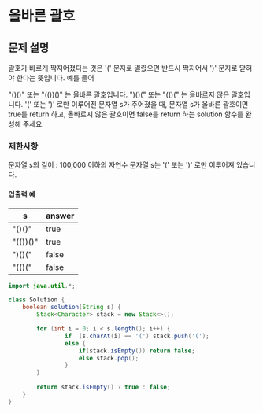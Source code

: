 # 올바른 괄호
## 문제 설명
괄호가 바르게 짝지어졌다는 것은 '(' 문자로 열렸으면 반드시 짝지어서 ')' 문자로 닫혀야 한다는 뜻입니다. 예를 들어

"()()" 또는 "(())()" 는 올바른 괄호입니다.
")()(" 또는 "(()(" 는 올바르지 않은 괄호입니다.
'(' 또는 ')' 로만 이루어진 문자열 s가 주어졌을 때, 문자열 s가 올바른 괄호이면 true를 return 하고, 올바르지 않은 괄호이면 false를 return 하는 solution 함수를 완성해 주세요.

### 제한사항
문자열 s의 길이 : 100,000 이하의 자연수
문자열 s는 '(' 또는 ')' 로만 이루어져 있습니다.
#### 입출력 예

| s              | answer |
|----------------|--------|
| "()()" | true   |
| "(())()" | true   |
| ")()(" | false  |
| "(()(" | false   |

```java
import java.util.*;

class Solution {
    boolean solution(String s) {
        Stack<Character> stack = new Stack<>();

        for (int i = 0; i < s.length(); i++) {
                if  (s.charAt(i) == '(') stack.push('(');
                else {
                    if(stack.isEmpty()) return false;
                    else stack.pop();
                }
        }
        
        return stack.isEmpty() ? true : false;
    }
}
```